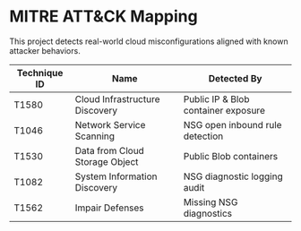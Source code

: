 # MITRE ATT&CK Mapping

This project detects real-world cloud misconfigurations aligned with known attacker behaviors.

| Technique ID | Name                             | Detected By                                |
|--------------|----------------------------------|--------------------------------------------|
| T1580        | Cloud Infrastructure Discovery   | Public IP & Blob container exposure        |
| T1046        | Network Service Scanning         | NSG open inbound rule detection            |
| T1530        | Data from Cloud Storage Object   | Public Blob containers                     |
| T1082        | System Information Discovery     | NSG diagnostic logging audit               |
| T1562        | Impair Defenses                  | Missing NSG diagnostics                    |
